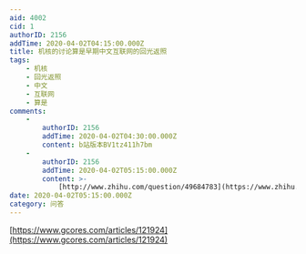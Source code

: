 ```yaml
---
aid: 4002
cid: 1
authorID: 2156
addTime: 2020-04-02T04:15:00.000Z
title: 机核的讨论算是早期中文互联网的回光返照
tags:
    - 机核
    - 回光返照
    - 中文
    - 互联网
    - 算是
comments:
    -
        authorID: 2156
        addTime: 2020-04-02T04:30:00.000Z
        content: b站版本BV1tz411h7bm
    -
        authorID: 2156
        addTime: 2020-04-02T05:15:00.000Z
        content: >-
            [http://www.zhihu.com/question/49684783](https://www.zhihu.com/question/49684783)
date: 2020-04-02T05:15:00.000Z
category: 问答
---
```


[https://www.gcores.com/articles/121924](https://www.gcores.com/articles/121924)
